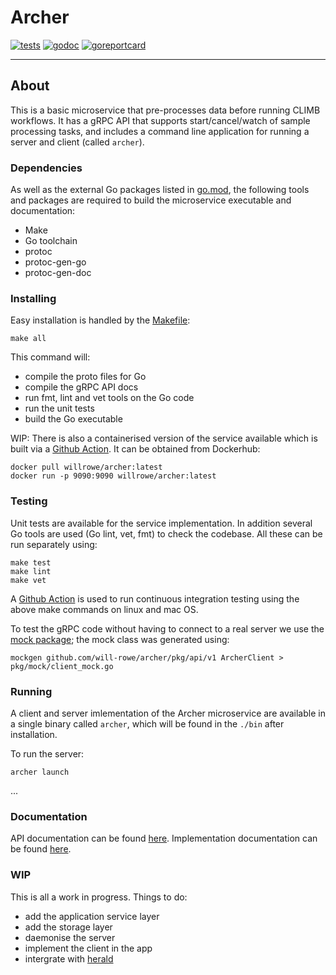 # Archer
[![tests](https://github.com/will-rowe/archer/actions/workflows/tests.yml/badge.svg)](https://github.com/will-rowe/archer/actions/workflows/tests.yml)
[![godoc](https://godoc.org/github.com/will-rowe/archer?status.svg)](https://godoc.org/github.com/will-rowe/archer)
[![goreportcard](https://goreportcard.com/badge/github.com/will-rowe/archer)](https://goreportcard.com/report/github.com/will-rowe/archer)

***

## About

This is a basic microservice that pre-processes data before running CLIMB workflows. It has a gRPC API that supports start/cancel/watch of sample processing tasks, and includes a command line application for running a server and client (called `archer`).

### Dependencies

As well as the external Go packages listed in [go.mod](./go.mod), the following tools and packages are required to build the microservice executable and documentation:

* Make
* Go toolchain
* protoc
* protoc-gen-go
* protoc-gen-doc

### Installing

Easy installation is handled by the [Makefile](Makefile):

```
make all
```

This command will:
* compile the proto files for Go
* compile the gRPC API docs
* run fmt, lint and vet tools on the Go code
* run the unit tests
* build the Go executable

WIP: There is also a containerised version of the service available which is built via a [Github Action](.github/workflows/docker.yml). It can be obtained from Dockerhub:

```
docker pull willrowe/archer:latest
docker run -p 9090:9090 willrowe/archer:latest
```

### Testing

Unit tests are available for the service implementation. In addition several Go tools are used (Go lint, vet, fmt) to check the codebase. All these can be run separately using:

```
make test
make lint
make vet
```

A [Github Action](.github/workflows/tests.yml) is used to run continuous integration testing using the above make commands on linux and mac OS.

To test the gRPC code without having to connect to a real server we use the [mock package](https://github.com/golang/mock); the mock class was generated using:

```
mockgen github.com/will-rowe/archer/pkg/api/v1 ArcherClient > pkg/mock/client_mock.go
```

### Running

A client and server imlementation of the Archer microservice are available in a single binary called `archer`, which will be found in the `./bin` after installation.

To run the server:

```
archer launch
```

...

### Documentation

API documentation can be found [here](api/docs/v1/archer.md). Implementation documentation can be found [here](https://godoc.org/github.com/will-rowe/archer).

### WIP

This is all a work in progress. Things to do:

* add the application service layer
* add the storage layer
* daemonise the server
* implement the client in the app
* intergrate with [herald](www.github.com/will-rowe/herald)